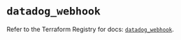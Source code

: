 # `datadog_webhook`

Refer to the Terraform Registry for docs: [`datadog_webhook`](https://registry.terraform.io/providers/datadog/datadog/3.50.0/docs/resources/webhook).
